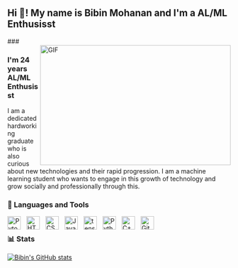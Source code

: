 <h2 align="left">Hi 👋! My name is Bibin Mohanan and I'm a AL/ML Enthusisst</h2>
###

<br />
<img align="right" height="270px" width="430px" alt="GIF" src="https://i.giphy.com/media/v1.Y2lkPTc5MGI3NjExb294ZDFzbWl0aWVnY3oweWF0NmFrYmtnYTc1a2tzbXhtdzhsOHl2cCZlcD12MV9pbnRlcm5hbF9naWZfYnlfaWQmY3Q9Zw/HtfFneOxp0fx6nUvYn/giphy.gif" />
<p align="center">
<p align="center">
  <h3> I'm 24 years AL/ML Enthusisst </h3>
</p>
I am a dedicated hardworking graduate who is also curious about new technologies and their rapid progression. I am a machine learning student who wants to engage in this growth of technology and grow socially and professionally through this.

### 🧰 Languages and Tools




<img align="left" alt="Pytorch" width="30px" style="padding-right:10px;" src="https://upload.wikimedia.org/wikipedia/commons/1/10/PyTorch_logo_icon.svg" />
<img align="left" alt="HTML" width="30px" style="padding-right:10px;" src="https://cdn.jsdelivr.net/gh/devicons/devicon/icons/html5/html5-plain.svg" />
<img align="left" alt="CSS" width="30px" style="padding-right:10px;" src="https://cdn.jsdelivr.net/gh/devicons/devicon/icons/css3/css3-plain.svg" />
<img align="left" alt="JavaScript" width="30px" style="padding-right:10px;" src="https://cdn.jsdelivr.net/gh/devicons/devicon/icons/javascript/javascript-plain.svg" />
<img align="left" alt="tensorflow" width="30px" style="padding-right:10px;" src="https://upload.wikimedia.org/wikipedia/commons/2/2d/Tensorflow_logo.svg" />
<img align="left" alt="Python" width="30px" style="padding-right:10px;" src="https://upload.wikimedia.org/wikipedia/commons/c/c3/Python-logo-notext.svg" />
<img align="left" alt="C++" width="30px" style="padding-right:10px;" src="https://upload.wikimedia.org/wikipedia/commons/1/18/ISO_C%2B%2B_Logo.svg" />
<img align="left" alt="GitHub" width="30px" style="padding-right:10px;" src="https://upload.wikimedia.org/wikipedia/commons/9/91/Octicons-mark-github.svg" />
<br />




### 📊 Stats
[![Bibin's GitHub stats](https://github-readme-stats.vercel.app/api?username=bibin-mohanan&show_icons=true&include_all_commits=true&count_private=true&disable_animations=false&theme=radical&locale=en&hide_border=false)](https://github.com/anuraghazra/github-readme-stats)





